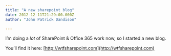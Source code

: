 ```yaml
---
title: "A new sharepoint blog"
date: 2012-12-11T21:29:00.000Z
author: "John Patrick Dandison"

---
```


I’m doing a _lot_ of SharePoint &amp; Office 365 work now, so I started a new blog.

You’ll find it here: [http://wtfsharepoint.com](http://wtfsharepoint.com)
